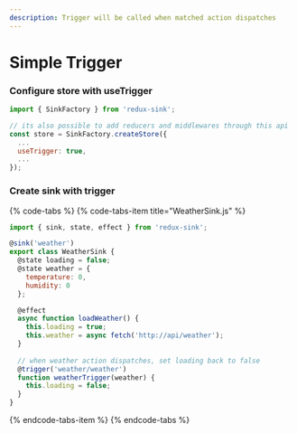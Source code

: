 ```yaml
---
description: Trigger will be called when matched action dispatches
---
```


# Simple Trigger

### Configure store with useTrigger

```javascript
import { SinkFactory } from 'redux-sink';

// its also possible to add reducers and middlewares through this api
const store = SinkFactory.createStore({
  ...
  useTrigger: true,
  ...
});
```

### Create sink with trigger

{% code-tabs %}
{% code-tabs-item title="WeatherSink.js" %}
```javascript
import { sink, state, effect } from 'redux-sink';

@sink('weather')
export class WeatherSink {
  @state loading = false;
  @state weather = { 
    temperature: 0,
    humidity: 0
  };

  @effect
  async function loadWeather() {
    this.loading = true;
    this.weather = async fetch('http://api/weather');
  }
  
  // when weather action dispatches, set loading back to false
  @trigger('weather/weather')
  function weatherTrigger(weather) {
    this.loading = false;
  }
}
```
{% endcode-tabs-item %}
{% endcode-tabs %}

